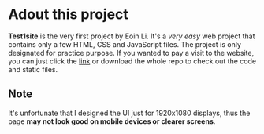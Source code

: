 # Adout this project

**Test1site** is the very first project by Eoin Li. It's a *very easy* web project that contains only a few HTML, CSS and JavaScript files. The project is only designated for practice purpose. If you wanted to pay a visit to the website, you can just click the [link](https://eoinlidemo.github.io/test1site/) or download the whole repo to check out the code and static files.

## Note

It's unfortunate that I designed the UI just for 1920x1080 displays, thus the page **may not look good on mobile devices or clearer screens**.
